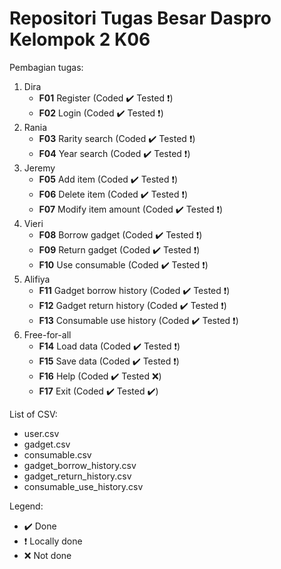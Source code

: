 # Repositori Tugas Besar Daspro Kelompok 2 K06

Pembagian tugas:
1. Dira
   * __F01__ Register (Coded :heavy_check_mark: Tested :exclamation:)
   * __F02__ Login (Coded :heavy_check_mark: Tested :exclamation:)
2. Rania
   * __F03__ Rarity search (Coded :heavy_check_mark: Tested :exclamation:)
   * __F04__ Year search (Coded :heavy_check_mark: Tested :exclamation:)
3. Jeremy
   * __F05__ Add item (Coded :heavy_check_mark: Tested :exclamation:)
   * __F06__ Delete item (Coded :heavy_check_mark: Tested :exclamation:)
   * __F07__ Modify item amount (Coded :heavy_check_mark: Tested :exclamation:)
4. Vieri
   * __F08__ Borrow gadget (Coded :heavy_check_mark: Tested :exclamation:)
   * __F09__ Return gadget (Coded :heavy_check_mark: Tested :exclamation:)
   * __F10__ Use consumable (Coded :heavy_check_mark: Tested :exclamation:)
5. Alifiya
   * __F11__ Gadget borrow history (Coded :heavy_check_mark: Tested :exclamation:)
   * __F12__ Gadget return history (Coded :heavy_check_mark: Tested :exclamation:)
   * __F13__ Consumable use history (Coded :heavy_check_mark: Tested :exclamation:)
6. Free-for-all
   * __F14__ Load data (Coded :heavy_check_mark: Tested :exclamation:)
   * __F15__ Save data (Coded :heavy_check_mark: Tested :exclamation:)
   * __F16__ Help (Coded :heavy_check_mark: Tested :x:)
   * __F17__ Exit (Coded :heavy_check_mark: Tested :heavy_check_mark:)

List of CSV:
* user.csv
* gadget.csv
* consumable.csv
* gadget_borrow_history.csv
* gadget_return_history.csv
* consumable_use_history.csv

Legend:
* :heavy_check_mark: Done
* :exclamation: Locally done
* :x: Not done
